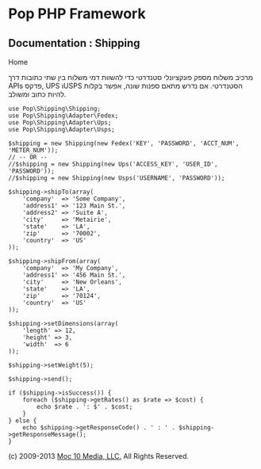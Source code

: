 Pop PHP Framework
=================

Documentation : Shipping
------------------------

Home

מרכיב משלוח מספק פונקציונלי סטנדרטי כדי להשוות דמי משלוח בין שתי כתובות דרך APIs פדקס, UPS וUSPS הסטנדרטי. אם נדרש מתאם ספנות שונה, אפשר בקלות להיות כתוב ומשולב.

    use Pop\Shipping\Shipping;
    use Pop\Shipping\Adapter\Fedex;
    use Pop\Shipping\Adapter\Ups;
    use Pop\Shipping\Adapter\Usps;

    $shipping = new Shipping(new Fedex('KEY', 'PASSWORD', 'ACCT_NUM', 'METER_NUM'));
    // -- OR --
    //$shipping = new Shipping(new Ups('ACCESS_KEY', 'USER_ID', 'PASSWORD'));
    //$shipping = new Shipping(new Usps('USERNAME', 'PASSWORD'));

    $shipping->shipTo(array(
        'company'  => 'Some Company',
        'address1' => '123 Main St.',
        'address2' => 'Suite A',
        'city'     => 'Metairie',
        'state'    => 'LA',
        'zip'      => '70002',
        'country'  => 'US'
    ));

    $shipping->shipFrom(array(
        'company'  => 'My Company',
        'address1' => '456 Main St.',
        'city'     => 'New Orleans',
        'state'    => 'LA',
        'zip'      => '70124',
        'country'  => 'US'
    ));

    $shipping->setDimensions(array(
        'length' => 12,
        'height' => 3,
        'width'  => 6
    ));

    $shipping->setWeight(5);

    $shipping->send();

    if ($shipping->isSuccess()) {
        foreach ($shipping->getRates() as $rate => $cost) {
            echo $rate . ': $' . $cost;
        }
    } else {
        echo $shipping->getResponseCode() . ' : ' . $shipping->getResponseMessage();
    }

\(c) 2009-2013 [Moc 10 Media, LLC.](http://www.moc10media.com) All
Rights Reserved.
